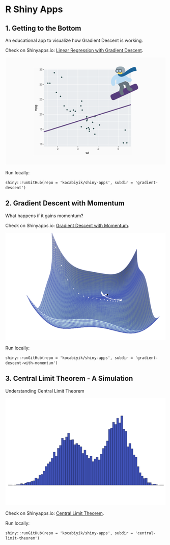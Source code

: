 # R Shiny Apps

## 1. Getting to the Bottom

An educational app to visualize how Gradient Descent is working.  

Check on Shinyapps.io:
[Linear Regression with Gradient Descent](https://kocabiyik.shinyapps.io/gradient-descent/).

![Gradient Descent](images/gradient-descent.png)

Run locally:
```
shiny::runGitHub(repo = 'kocabiyik/shiny-apps', subdir = 'gradient-descent')
```

## 2. Gradient Descent with Momentum

What happens if it gains momentum?  

Check on Shinyapps.io:
[Gradient Descent with Momentum](https://kocabiyik.shinyapps.io/gradient-descent-with-momentum/).

![Gradient Descent With Momentum](images/gradient-descent-with-momentum.png)  

Run locally:
```
shiny::runGitHub(repo = 'kocabiyik/shiny-apps', subdir = 'gradient-descent-with-momentum')
```

## 3. Central Limit Theorem - A Simulation

Understanding Central Limit Theorem   

![Central Limit Theorem](images/central-limit-theorem.png)

Check on Shinyapps.io:
[Central Limit Theorem](https://kocabiyik.shinyapps.io/central-limit-theorem/).

Run locally:
```
shiny::runGitHub(repo = 'kocabiyik/shiny-apps', subdir = 'central-limit-theorem')
```
